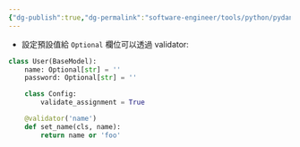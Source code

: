 ```yaml
---
{"dg-publish":true,"dg-permalink":"software-engineer/tools/python/pydantic/Pydantic validator","permalink":"/software-engineer/tools/python/pydantic/Pydantic validator/","title":"Pydantic validator"}
---
```


- 設定預設值給 `Optional` 欄位可以透過 validator:
```python
class User(BaseModel):
    name: Optional[str] = ''
    password: Optional[str] = ''

    class Config:
        validate_assignment = True

    @validator('name')
    def set_name(cls, name):
        return name or 'foo'
```
